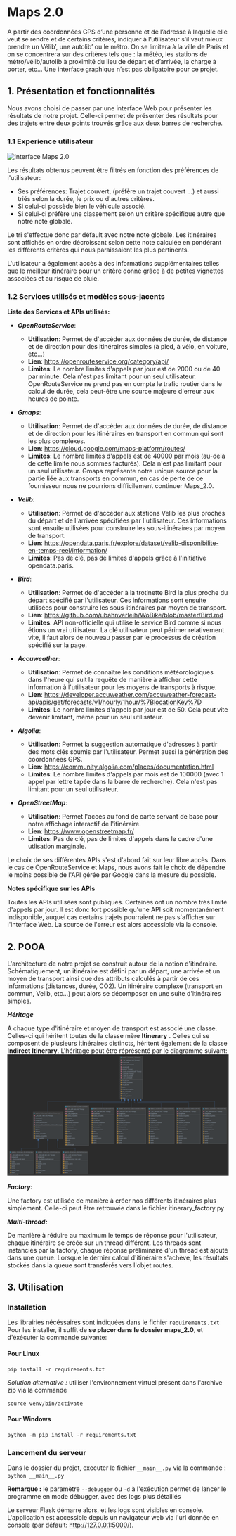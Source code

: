 # Maps 2.0

A partir des coordonnées GPS d’une personne et de l’adresse à laquelle elle veut se rendre et de certains critères, indiquer à l’utilisateur s’il vaut mieux prendre un Vélib’, une autolib’ ou le métro.
On se limitera à la ville de Paris et on se concentrera sur des critères tels que : la météo, les stations de métro/vélib/autolib à proximité du lieu de départ et d’arrivée, la charge à porter, etc…
Une interface graphique n’est pas obligatoire pour ce projet.

## 1. Présentation et fonctionnalités
Nous avons choisi de passer par une interface Web pour présenter les résultats de notre projet. Celle-ci permet de présenter des résultats pour des trajets entre deux points trouvés grâce aux deux barres de recherche.

### 1.1 Experience utilisateur


![Interface Maps 2.0](static/images/maps.png)

Les résultats obtenus peuvent être filtrés en fonction des préférences de l'utilisateur:
 * Ses préférences: Trajet couvert, (préfère un trajet couvert ...) et aussi triés selon la durée, le prix ou d'autres critères. 
 * Si celui-ci possède bien le véhicule associé.
 * Si celui-ci préfère une classement selon un critère spécifique autre que notre note globale.
 
Le tri s'effectue donc par défault avec notre note globale. Les itinéraires sont affichés en ordre décroissant selon cette note calculée en pondérant les différents critères qui nous paraissaient les plus pertinents.

L'utilisateur a également accès à des informations supplémentaires telles que le meilleur itinéraire pour un critère donné grâce à de petites vignettes associées et au risque de pluie.


### 1.2 Services utilisés et modèles sous-jacents

**Liste des Services et APIs utilisés:**
* ***OpenRouteService***:
    * **Utilisation**: Permet de d'accéder aux données de durée, de distance et de direction pour des itinéraires simples (à pied, à vélo, en voiture, etc...)
    * **Lien**: https://openrouteservice.org/category/api/
    * **Limites**: Le nombre limites d'appels par jour est de 2000 ou de 40 par minute. Cela n'est pas limitant pour un seul utilisateur. OpenRouteService ne prend pas en compte le trafic routier dans le calcul de durée, cela peut-être une source majeure d'erreur aux heures de pointe.
    
* ***Gmaps***:
    * **Utilisation**: Permet de d'accéder aux données de durée, de distance et de direction pour les itinéraires en transport en commun qui sont les plus complexes.
    * **Lien**: https://cloud.google.com/maps-platform/routes/
    * **Limites**: Le nombre limites d'appels est de 40000 par mois (au-delà de cette limite nous sommes facturés). Cela n'est pas limitant pour un seul utilisateur. Gmaps représente notre unique source pour la partie liée aux transports en commun, en cas de perte de ce fournisseur nous ne pourrions difficilement continuer Maps_2.0.
    
* ***Velib***:
    * **Utilisation**: Permet de d'accéder aux stations Velib les plus proches du départ et de l'arrivée spécifiées par l'utilisateur. Ces informations sont ensuite utilisées pour construire les sous-itinéraires par moyen de transport.
    * **Lien**: https://opendata.paris.fr/explore/dataset/velib-disponibilite-en-temps-reel/information/
    * **Limites**: Pas de clé, pas de limites d'appels grâce à l'initiative opendata.paris.
    
* ***Bird***:
    * **Utilisation**: Permet de d'accéder à la trotinette Bird la plus proche du départ spécifié par l'utilisateur. Ces informations sont ensuite utilisées pour construire les sous-itinéraires par moyen de transport.
    * **Lien**: https://github.com/ubahnverleih/WoBike/blob/master/Bird.md
    * **Limites**: API non-officielle qui utilise le service Bird comme si nous étions un vrai utilisateur. La clé utilisateur peut périmer relativement vite, il faut alors de nouveau passer par le processus de création spécifié sur la page.
    
* ***Accuweather***:
    * **Utilisation**: Permet de connaître les conditions météorologiques dans l'heure qui suit la requête de manière à afficher cette information à l'utilisateur pour les moyens de transports à risque.
    * **Lien**: https://developer.accuweather.com/accuweather-forecast-api/apis/get/forecasts/v1/hourly/1hour/%7BlocationKey%7D
    * **Limites**: Le nombre limites d'appels par jour est de 50. Cela peut vite devenir limitant, même pour un seul utilisateur.

* ***Algolia***:
    * **Utilisation**: Permet la suggestion automatique d'adresses à partir des mots clés soumis par l'utilisateur. Permet aussi la génération des coordonnées GPS.
    * **Lien**: https://community.algolia.com/places/documentation.html
    * **Limites**: Le nombre limites d'appels par mois est de 100000 (avec 1 appel par lettre tapée dans la barre de recherche). Cela n'est pas limitant pour un seul utilisateur.

* ***OpenStreetMap***:
    * **Utilisation**: Permet l'accès au fond de carte servant de base pour notre affichage interactif de l'itinéraire.
    * **Lien**: https://www.openstreetmap.fr/
    * **Limites**: Pas de clé, pas de limites d'appels dans le cadre d'une utlisation marginale.
    
Le choix de ses différentes APIs s'est d'abord fait sur leur libre accès. Dans le cas de OpenRouteService et Maps, nous avons fait le choix de dépendre le moins possible de l'API gérée par Google dans la mesure du possible.

**Notes spécifique sur les APIs**

Toutes les APIs utilisées sont publiques. Certaines ont un nombre très limité d'appels par jour. Il est donc fort possible qu'une API soit momentanément indisponible, auquel cas certains trajets pourraient ne pas s'afficher sur l'interface Web. 
La source de l'erreur est alors accessible via la console.




## 2. POOA

L'architecture de notre projet se construit autour de la notion d'itinéraire. 
Schématiquement, un itinéraire est défini par un départ, une arrivée et un moyen de transport ainsi que des attributs calculés à partir de ces informations (distances, durée, CO2).
Un itinéraire complexe (transport en commun, Velib, etc...) peut alors se décomposer en une suite d'itinéraires simples.

***Héritage***

A chaque type d'itinéraire et moyen de transport est associé une classe. Celles-ci qui héritent toutes de la classe mère **Itinerary** . Celles qui se composent de plusieurs itinéraires distincts, héritent également de la classe **Indirect Itinerary**.
L'héritage peut être réprésenté par le diagramme suivant:
![Diagramme UML](static/images/uml.png)

***Factory:***

Une factory est utilisée de manière à créer nos différents itinéraires plus simplement. Celle-ci peut être retrouvée dans le fichier itinerary_factory.py

***Multi-thread:***

De manière à réduire au maximum le temps de réponse pour l'utilisateur, chaque itinéraire se créée sur un thread différent. Les threads sont instanciés par la factory, chaque réponse préliminaire d'un thread est ajouté dans une queue. Lorsque le dernier calcul d'itinéraire s'achève, les résultats stockés dans la queue sont transférés vers l'objet routes.





## 3. Utilisation

### Installation

Les librairies nécéssaires sont indiquées dans le fichier ```requirements.txt```
Pour les installer, il suffit de **se placer dans le dossier maps_2.0**, et d'éxécuter la commande suivante:

#### Pour Linux
```
pip install -r requirements.txt
```
*Solution alternative :* utiliser l'environnement virtuel présent dans l'archive zip via la commande 
```
source venv/bin/activate
```

#### Pour Windows
```
python -m pip install -r requirements.txt 
```

### Lancement du serveur
Dans le dossier du projet, executer le fichier 
```__main__.py```
via la commande :
```python __main__.py```

**Remarque :** le paramètre ```--debugger``` ou ```-d``` à l'exécution permet de lancer le programme en mode débugger, avec des logs plus détaillés

Le serveur Flask démarre alors, et les logs sont visibles en console.
L'application est accessible depuis un navigateur web via l'url donnée en console (par défault: http://127.0.0.1:5000/).



